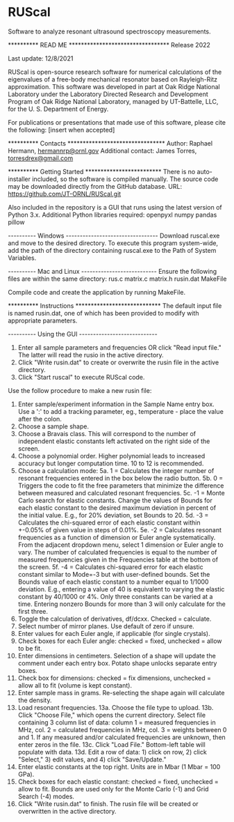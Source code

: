 # RUScal
Software to analyze resonant ultrasound spectroscopy measurements.

********** READ ME *********************************
Release 2022

Last update: 12/8/2021

RUScal is open-source research software for numerical calculations of the eigenvalues of a free-body mechanical resonator
based on Rayleigh-Ritz approximation. This software was developed in part at Oak Ridge National Laboratory under 
the Laboratory Directed Research and Development Program of Oak Ridge National Laboratory, managed by UT-Battelle, 
LLC, for the U. S. Department of Energy.

For publications or presentations that made use of this software, please cite the following:
[insert when accepted]

********** Contacts ********************************
Author: Raphael Hermann, hermannrp@ornl.gov
Additional contact: James Torres, torresdrex@gmail.com 

********** Getting Started *************************
There is no auto-installer included, so the software is compiled manually. 
The source code may be downloaded directly from the GitHub database.
URL: https://github.com/JT-ORNL/RUScal.git

Also included in the repository is a GUI that runs using the latest version of Python 3.x.
Additional Python libraries required:
openpyxl
numpy
pandas
pillow

---------- Windows ---------------------------------
Download ruscal.exe and move to the desired directory. To execute this program system-wide, add the path of the
directory containing ruscal.exe to the Path of System Variables.

---------- Mac and Linux ---------------------------
Ensure the following files are within the same directory:
rus.c
matrix.c
matrix.h
rusin.dat
MakeFile

Compile code and create the application by running MakeFile.

********** Instructions ****************************
The default input file is named rusin.dat, one of which has been provided to modify with appropriate parameters.

---------- Using the GUI ----------------------------
1. Enter all sample parameters and frequencies OR click "Read input file." The latter will read the rusio in the
   active directory.
2. Click "Write rusin.dat" to create or overwrite the rusin file in the active directory.
3. Click "Start ruscal" to execute RUScal code.

Use the follow procedure to make a new rusin file:

1. Enter sample/experiment information in the Sample Name entry box. Use a ':' to add a tracking parameter, eg.,
   temperature - place the value after the colon.
2. Choose a sample shape.
3. Choose a Bravais class. This will correspond to the number of independent elastic constants left activated on 
   the right side of the screen.
4. Choose a polynomial order. Higher polynomial leads to increased accuracy but longer computation time. 10 to 12 is
   recommended.
5. Choose a calculation mode:
   5a. 1 = Calculates the integer number of resonant frequencies entered in the box below the radio button.
   5b. 0 = Triggers the code to fit the free parameters that minimize the difference between measured and calculated
           resonant frequencies.
   5c. -1 = Monte Carlo search for elastic constants. Change the values of Bounds for each elastic constant to the
            desired maximum deviation in percent of the initial value. E.g., for 20% deviation, set Bounds to 20.
   5d. -3 = Calculates the chi-squared error of each elastic constant within +-0.05% of given value in steps of 0.01%.
   5e. -2 = Calculates resonant frequencies as a function of dimension or Euler angle systematically. From the adjacent 
            dropdown menu, select 1 dimension or Euler angle to vary. The number of calculated frequencies is equal to 
            the number of measured frequencies given in the Frequencies table at the bottom of the screen. 
   5f. -4 = Calculates chi-squared error for each elastic constant similar to Mode=-3 but with user-defined bounds.
            Set the Bounds value of each elastic constant to a number equal to 1/1000 deviation. E.g., entering a 
            value of 40 is equivalent to varying the elastic constant by 40/1000 or 4%. Only three constants can be
            varied at a time. Entering nonzero Bounds for more than 3 will only calculate for the first three.
6. Toggle the calculation of derivatives, df/dcxx. Checked = calculate.
7. Select number of mirror planes. Use default of zero if unsure.
8. Enter values for each Euler angle, if applicable (for single crystals).
9. Check boxes for each Euler angle: checked = fixed, unchecked = allow to be fit.
10. Enter dimensions in centimeters. Selection of a shape will update the comment under each entry box. Potato shape 
    unlocks separate entry boxes.
11. Check box for dimensions: checked = fix dimensions, unchecked = allow all to fit (volume is kept constant).
12. Enter sample mass in grams. Re-selecting the shape again will calculate the density.
13. Load resonant frequencies. 
    13a. Choose the file type to upload.
    13b. Click "Choose File," which opens the current directory. Select file containing 3 column list of data:
         column 1 = measured frequencies in MHz, col. 2 = calculated frequencies in MHz, col. 3 = weights between 0 and 1.
         If any measured and/or calculated frequencies are unknown, then enter zeros in the file.
    13c. Click "Load File." Bottom-left table will populate with data. 
    13d. Edit a row of data: 1) click on row, 2) click "Select," 3) edit values, and 4) click "Save/Update."
14. Enter elastic constants at the top right. Units are in Mbar (1 Mbar = 100 GPa).
15. Check boxes for each elastic constant: checked = fixed, unchecked = allow to fit. 
    Bounds are used only for the Monte Carlo (-1) and Grid Search (-4) modes.
16. Click "Write rusin.dat" to finish. The rusin file will be created or overwritten in the active directory.


